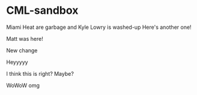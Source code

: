 # CML-sandbox
Miami Heat are garbage and Kyle Lowry is washed-up
Here's another one!


Matt was here!

New change 

Heyyyyy


I think this is right? Maybe?

WoWoW
omg

